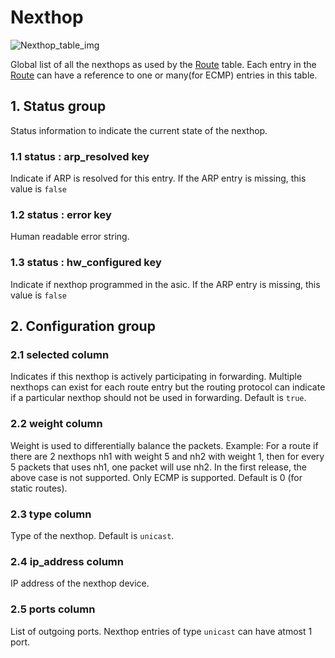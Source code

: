 # Nexthop

![Nexthop_table_img](http://www.plantuml.com/plantuml/img/0G01__v0StHXSdHrRMmAS65ZQs5dPI0YKczlT21KOM9iPNCY87iAOsnXStCWKczrT6KAVGfqRsTbT6XbSY1x2cDiONDp84vbU7HeRt0AOsnXStCWK6zoT0fz2avbU7HeRt0WBcGkFY1GRt9q2avbU7HeRt0WF2raBI1IRtLqPGfeQMHb86DfScDiPGfeQMHb86rbRM9bSdCAR6LdPMva879fPsXq2cDlRdHfRdLlSo1iQMvb82qWF68-StHoRsvdF2zYFY1oPMPbScLkOsKAP6zqT6La86nfRcKWBI0yQJvtPM5hF2zfFY1oPMPbScLkOsKAPMvaR6LdPMva2a1bRcHrRMmA)

Global list of all the nexthops as used by the [Route](route.html) table. Each entry
in the [Route](route.html) can have a reference to one or many(for ECMP) entries in
this table.

## 1. Status group

Status information to indicate the current state of the nexthop.

### 1.1 status : arp_resolved key

Indicate if ARP is resolved for this entry. If the ARP entry is missing, this
value is `false`

### 1.2 status : error key

Human readable error string.

### 1.3 status : hw_configured key

Indicate if nexthop programmed in the asic. If the ARP entry is missing, this
value is `false`

## 2. Configuration group

### 2.1 selected column

Indicates if this nexthop is actively participating in forwarding. Multiple
nexthops can exist for each route entry but the routing protocol can indicate if
a particular nexthop should not be used in forwarding. Default is `true`.

### 2.2 weight column

Weight is used to differentially balance the packets. Example: For a route if
there are 2 nexthops nh1 with weight 5 and nh2 with weight 1, then for every 5
packets that uses nh1, one packet will use nh2. In the first release, the above
case is not supported. Only ECMP is supported. Default is 0 (for static routes).

### 2.3 type column

Type of the nexthop. Default is `unicast`.

### 2.4 ip_address column

IP address of the nexthop device.

### 2.5 ports column

List of outgoing ports. Nexthop entries of type `unicast` can have atmost 1
port.

